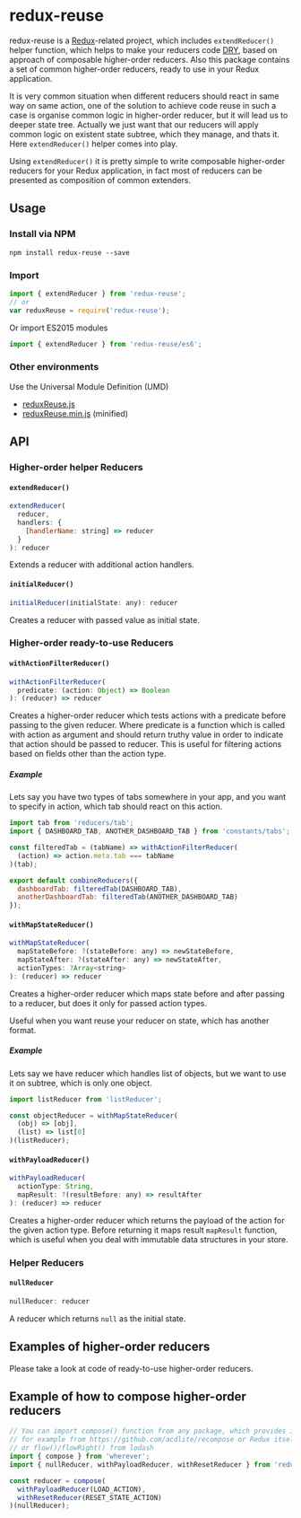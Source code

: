 # redux-reuse

redux-reuse is a [Redux](https://github.com/reactjs/redux "Redux")-related project,
which includes `extendReducer()` helper function, which helps to make your reducers
code [DRY](https://en.wikipedia.org/wiki/Don%27t_repeat_yourself "DRY"), based on approach
of composable higher-order reducers. Also this package contains a set of common higher-order reducers,
ready to use in your Redux application.

It is very common situation when different reducers should react in same way on same action,
one of the solution to achieve code reuse in such a case is organise common logic in higher-order
reducer, but it will lead us to deeper state tree. Actually we just want that our reducers will
apply common logic on existent state subtree, which they manage, and thats it.
Here `extendReducer()` helper comes into play.

Using `extendReducer()` it is pretty simple to write composable higher-order reducers
for your Redux application, in fact most of reducers can be presented as composition of common extenders.

## Usage

### Install via NPM

```
npm install redux-reuse --save
```

### Import

```javascript
import { extendReducer } from 'redux-reuse'; 
// or
var reduxReuse = require('redux-reuse');
```

Or import ES2015 modules
```javascript
import { extendReducer } from 'redux-reuse/es6';
```

### Other environments

Use the Universal Module Definition (UMD)

- [reduxReuse.js](dist/reduxReuse.js)
- [reduxReuse.min.js](dist/reduxReuse.min.js) (minified)

## API

### Higher-order helper Reducers

#### `extendReducer()`

```js
extendReducer(
  reducer,
  handlers: {
    [handlerName: string] => reducer
  }
): reducer
```

Extends a reducer with additional action handlers.

#### `initialReducer()`

```js
initialReducer(initialState: any): reducer
```

Creates a reducer with passed value as initial state.

### Higher-order ready-to-use Reducers

#### `withActionFilterReducer()`

```js
withActionFilterReducer(
  predicate: (action: Object) => Boolean
): (reducer) => reducer
```

Creates a higher-order reducer which tests actions with a predicate before
passing to the given reducer. Where predicate is a function which is called
with action as argument and should return truthy value in order to indicate
that action should be passed to reducer. This is useful for filtering actions
based on fields other than the action type.

##### Example

Lets say you have two types of tabs somewhere in your app, and you want to
specify in action, which tab should react on this action.

```js
import tab from 'reducers/tab';
import { DASHBOARD_TAB, ANOTHER_DASHBOARD_TAB } from 'constants/tabs';

const filteredTab = (tabName) => withActionFilterReducer(
  (action) => action.meta.tab === tabName
)(tab);

export default combineReducers({
  dashboardTab: filteredTab(DASHBOARD_TAB),
  anotherDashboardTab: filteredTab(ANOTHER_DASHBOARD_TAB)
});
```

#### `withMapStateReducer()`

```js
withMapStateReducer(
  mapStateBefore: ?(stateBefore: any) => newStateBefore,
  mapStateAfter: ?(stateAfter: any) => newStateAfter,
  actionTypes: ?Array<string>
): (reducer) => reducer
```

Creates a higher-order reducer which maps state before and after passing
to a reducer, but does it only for passed action types.

Useful when you want reuse your reducer on state, which has another format.

##### Example

Lets say we have reducer which handles list of objects, but we want to use
it on subtree, which is only one object.

```js
import listReducer from 'listReducer';

const objectReducer = withMapStateReducer(
  (obj) => [obj],
  (list) => list[0]
)(listReducer);
```

#### `withPayloadReducer()`

```js
withPayloadReducer(
  actionType: String,
  mapResult: ?(resultBefore: any) => resultAfter
): (reducer) => reducer
```

Creates a higher-order reducer which returns the payload of the action
for the given action type. Before returning it maps result `mapResult` function, which
is useful when you deal with immutable data structures in your store.

### Helper Reducers

#### `nullReducer`

```js
nullReducer: reducer
```

A reducer which returns `null` as the initial state.

## Examples of higher-order reducers

Please take a look at code of ready-to-use higher-order reducers.

## Example of how to compose higher-order reducers

```js
// You can import compose() function from any package, which provides it,
// for example from https://github.com/acdlite/recompose or Redux itself,
// or flow()/flowRight() from lodash
import { compose } from 'wherever';
import { nullReducer, withPayloadReducer, withResetReducer } from 'redux-reuse';

const reducer = compose(
  withPayloadReducer(LOAD_ACTION),
  withResetReducer(RESET_STATE_ACTION)
)(nullReducer);

```
